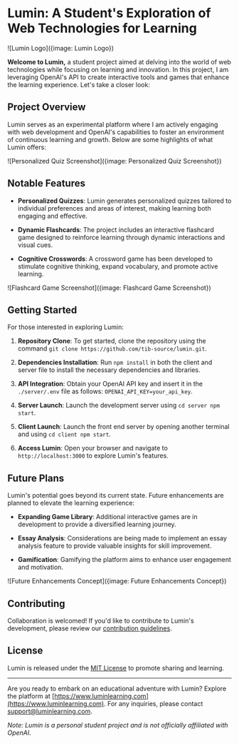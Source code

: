 # Lumin: A Student's Exploration of Web Technologies for Learning

![Lumin Logo]({image: Lumin Logo})

**Welcome to Lumin,** a student project aimed at delving into the world of web technologies while focusing on learning and innovation. In this project, I am leveraging OpenAI's API to create interactive tools and games that enhance the learning experience. Let's take a closer look:

## Project Overview

Lumin serves as an experimental platform where I am actively engaging with web development and OpenAI's capabilities to foster an environment of continuous learning and growth. Below are some highlights of what Lumin offers:

![Personalized Quiz Screenshot]({image: Personalized Quiz Screenshot})

## Notable Features

- **Personalized Quizzes**: Lumin generates personalized quizzes tailored to individual preferences and areas of interest, making learning both engaging and effective.

- **Dynamic Flashcards**: The project includes an interactive flashcard game designed to reinforce learning through dynamic interactions and visual cues.

- **Cognitive Crosswords**: A crossword game has been developed to stimulate cognitive thinking, expand vocabulary, and promote active learning.

![Flashcard Game Screenshot]({image: Flashcard Game Screenshot})

## Getting Started

For those interested in exploring Lumin:

1. **Repository Clone**: To get started, clone the repository using the command `git clone https://github.com/tib-source/lumin.git`.

2. **Dependencies Installation**: Run `npm install` in both the client and server file to install the necessary dependencies and libraries.

3. **API Integration**: Obtain your OpenAI API key and insert it in the `./server/.env` file as follows: `OPENAI_API_KEY=your_api_key`.

4. **Server Launch**: Launch the development server using `cd server npm start`.

5. **Client Launch**: Launch the front end server by opening another terminal and using `cd client npm start`.

5. **Access Lumin**: Open your browser and navigate to `http://localhost:3000` to explore Lumin's features.

## Future Plans

Lumin's potential goes beyond its current state. Future enhancements are planned to elevate the learning experience:

- **Expanding Game Library**: Additional interactive games are in development to provide a diversified learning journey.

- **Essay Analysis**: Considerations are being made to implement an essay analysis feature to provide valuable insights for skill improvement.

- **Gamification**: Gamifying the platform aims to enhance user engagement and motivation.

![Future Enhancements Concept]({image: Future Enhancements Concept})

## Contributing

Collaboration is welcomed! If you'd like to contribute to Lumin's development, please review our [contribution guidelines](CONTRIBUTING.md).

## License

Lumin is released under the [MIT License](LICENSE) to promote sharing and learning.

---

Are you ready to embark on an educational adventure with Lumin? Explore the platform at [https://www.luminlearning.com](https://www.luminlearning.com). For any inquiries, please contact support@luminlearning.com.

*Note: Lumin is a personal student project and is not officially affiliated with OpenAI.*
